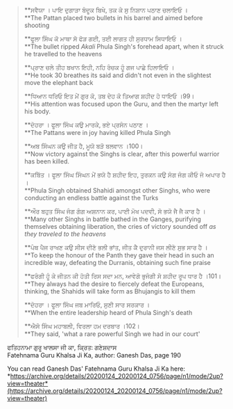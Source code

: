 > **ਸਵੈਯਾ । ਪਾਇ ਦੁਗਾੜਾ ਬੰਦੂਕ ਬਿਖੇ, ਤਕ ਕੇ ਸੁ ਨਿਸ਼ਾਨ ਪਠਾਣ ਚਲਾਇਓ ।  
> **The Pattan placed two bullets in his barrel and aimed before shooting  
>   
> **ਫੂਲਾ ਸਿੰਘ ਕੋ ਮਾਥਾ ਸੋ ਫੋੜ ਗਈ, ਤਈ ਲਾਗਤ ਹੀ ਸੁਰਧਾਮ ਸਿਧਾਇਓ ।  
> **The bullet ripped *Akali* Phula Singh's forehead apart, when it struck he travelled to the heavens  
>   
> **ਪ੍ਰਾਣ ਚਲੇ ਤੀਹ ਬਖਾਨ ਇਹੀ, ਨਹਿ ਰੰਚਕ ਹੂੰ ਗਜ ਪਾਛੇ ਹਿਲਾਇਓ ।  
> **He took 30 breathes its said and didn't not even in the slightest move the elephant back  
>   
> **ਧਿਆਨ ਧਰਿਓ ਇਤ ਮੇਂ ਗੁਰ ਕੋ, ਤਬ ਦੇਹ ਕੋ ਤਿਆਗ ਸ਼ਹੀਦ ਹੋ ਧਾਇਓ ।99।  
> **His attention was focused upon the Guru, and then the martyr left his body.  
>   
> **ਦੋਹਰਾ । ਫੂਲਾ ਸਿੰਘ ਕਉ ਮਾਰਕੇ, ਭਏ ਪ੍ਰਸੰਨ ਪਠਾਣ ।  
> **The Pattans were in joy having killed Phula Singh  
>   
> **ਅਬ ਸਿੰਘਨ ਕਉ ਜੀਤ ਹੈ, ਮੂਯੋ ਬੜੋ ਬਲਵਾਨ ।100।  
> **Now victory against the Singhs is clear, after this powerful warrior has been killed.  
>   
> **ਕਬਿੱਤ । ਫੂਲਾ ਸਿੰਘ ਸਿੰਘਨ ਮੇਂ ਭਯੋ ਹੈ ਸ਼ਹੀਦ ਇਹ, ਤੁਰਕਨ ਕਉ ਸੰਗ ਜੰਗ ਕੀਓ ਜੋ ਅਪਾਰ ਹੈ ।  
> **Phula Singh obtained Shahidi amongst other Singhs, who were conducting an endless battle against the Turks  
>   
> **ਔਰ ਬਹੁਤ ਸਿੰਘ ਜੰਗ ਗੰਗ ਅਸ਼ਨਾਨ ਕਰ, ਪਾਈ ਮੋਖ ਪਦਵੀ, ਸੋ ਭਯੋ ਜੈ ਜੈ ਕਾਰ ਹੈ ।  
> **Many other Singhs in battle bathed in the Ganges, purifying themselves obtaining liberation, the cries of victory sounded off *as they traveled to the heavens*  
>   
> **ਪੰਥ ਪੈਜ ਰਾਖਣ ਕਉ ਸੀਸ ਦੀਣੋ ਭਲੀ ਭਾਂਤ, ਜੀਤ ਕੈ ਦੁਰਾਨੀ ਜਸ ਲੀਣੋ ਸੁਭ ਸਾਰ ਹੈ ।  
> **To keep the honour of the Panth they gave their head in such an incredible way, defeating the Durranis, obtaining such fine praise  
>   
> **ਫਰੰਗੀ ਹੂੰ ਕੇ ਜੀਤਨ ਕੀ ਹੋਤੀ ਰਿਸ ਸਦਾ ਮਨ, ਆਵੇਗੋ ਭੁਜੰਗੀ ਸੋ ਸ਼ਹੀਦ ਰੂਪ ਧਾਰ ਹੈ ।101।  
> **They always had the desire to fiercely defeat the Europeans, thinking, the Shahids will take form as Bhujangis to kill them  
>   
> **ਦੋਹਰਾ । ਫੂਲਾ ਸਿੰਘ ਜਬ ਮਾਰਿਓ, ਸੁਣੀ ਸਾਰ ਸਰਕਾਰ ।  
> **When the entire leadership heard of Phula Singh's death  
>   
> **ਐਸੋ ਸਿੰਘ ਮਹਾਬਲੀ, ਵਿਰਲਾ ਹਮ ਦਰਬਾਰ ।102।  
> **They said, 'what a rare powerful Singh we had in our court'

  

ਫਤਿਹਨਾਮਾ ਗੁਰੂ ਖਾਲਸਾ ਜੀ ਕਾ, ਕ੍ਰਿਤ: ਗਣੇਸ਼ਦਾਸ  
Fatehnama Guru Khalsa Ji Ka, author: Ganesh Das, page 190

You can read Ganesh Das' Fatehnama Guru Khalsa Ji Ka here: *https://archive.org/details/20200124_20200124_0756/page/n1/mode/2up?view=theater*(https://archive.org/details/20200124_20200124_0756/page/n1/mode/2up?view=theater)
